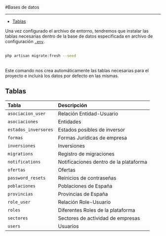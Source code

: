 #Bases de datos

---

- [Tablas](#tablas)

Una vez configurado el archivo de entorno, tendremos que instalar las tablas necesarias dentro de la base de datos especificada en archivo de configuración [`.env`](/docs/{{version}}/configuracion).<br><br>

```bash
php artisan migrate:fresh --seed
```
<br>
Este comando nos crea automáticamente las tablas necesarias para el proyecto e incluirá los datos por defecto en las mismas.

<a name="tablas"></a>

## Tablas



| Tabla                | Descripción                            |
| :------------------- | :------------------------------------- |
| `asociacion_user`    | Relación Entidad-Usuario               |
| `asociaciones`       | Entidades                              |
| `estados_inversores` | Estados posibles de inversor           |
| `formas`             | Formas Jurídicas de empresa            |
| `inversiones`        | Inversiones                            |
| `migrations`         | Registro de migraciones                |
| `notifications`      | Notificaciones dentro de la plataforma |
| `ofertas`            | Ofertas                                |
| `password_resets`    | Reinicios de contraseñas               |
| `poblaciones`        | Poblaciones de España                  |
| `provincias`         | Provincias de España                   |
| `role_user`          | Relación Role-Usuario                  |
| `roles`              | Diferentes Roles de la plataforma      |
| `sectores`           | Sectores de actividad de empresas      |
| `users`              | Usuarios                               |



